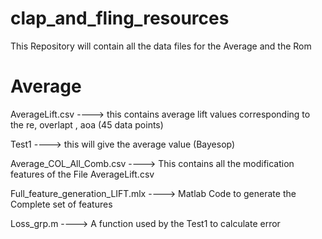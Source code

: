 # clap_and_fling_resources
This Repository will contain all the data files for the Average and the Rom 

# Average
AverageLift.csv  ----> this contains average lift values corresponding to the re, overlapt , aoa (45 data points)

Test1 ----> this will give the average value (Bayesop)

Average_COL_All_Comb.csv ----> This contains all the modification features of the File AverageLift.csv

Full_feature_generation_LIFT.mlx ----> Matlab Code to generate the Complete set of features

Loss_grp.m ----> A function used by the Test1 to calculate error

